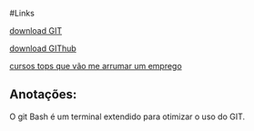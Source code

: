 #Links

[download GIT](https://git-scm.com/download/win)

[download GIThub](https://desktop.github.com/)

[cursos tops que vão me arrumar um emprego](https://web.dio.me/home)

## Anotações:

O git Bash é um terminal extendido para otimizar o uso do GIT.


